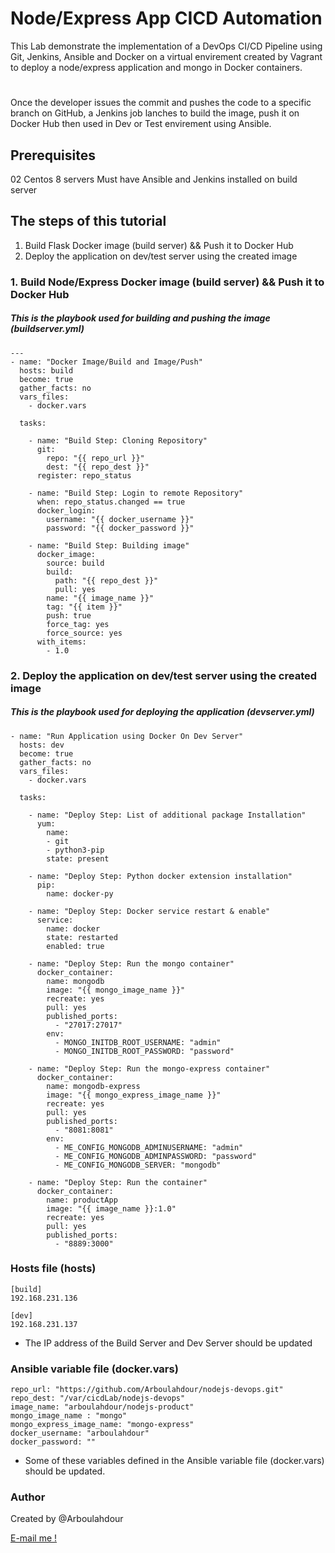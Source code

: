 # Node/Express App CICD Automation

This Lab demonstrate the implementation of a DevOps CI/CD Pipeline using Git, Jenkins, Ansible and Docker on a virtual envirement created by Vagrant to deploy a node/express application and mongo in Docker containers.
#

Once the developer issues the commit and pushes the code to a specific branch on GitHub, a Jenkins job lanches to build the image, push it on Docker Hub then used in Dev or Test envirement using Ansible. 

## Prerequisites
02 Centos 8 servers
Must have Ansible and Jenkins installed on build server 

## The steps of this tutorial

1. Build Flask Docker image (build server) && Push it to Docker Hub
2. Deploy the application on dev/test server using the created image

### 1. Build Node/Express Docker image (build server) && Push it to Docker Hub

##### This is the playbook used for building and pushing the image (buildserver.yml)
~~~
---
- name: "Docker Image/Build and Image/Push"
  hosts: build
  become: true
  gather_facts: no
  vars_files:
    - docker.vars

  tasks:

    - name: "Build Step: Cloning Repository"
      git:
        repo: "{{ repo_url }}"
        dest: "{{ repo_dest }}"
      register: repo_status

    - name: "Build Step: Login to remote Repository"
      when: repo_status.changed == true
      docker_login:
        username: "{{ docker_username }}"
        password: "{{ docker_password }}"

    - name: "Build Step: Building image"
      docker_image:
        source: build
        build:
          path: "{{ repo_dest }}"
          pull: yes
        name: "{{ image_name }}"
        tag: "{{ item }}"
        push: true
        force_tag: yes
        force_source: yes
      with_items:
        - 1.0
~~~

### 2. Deploy the application on dev/test server using the created image

##### This is the playbook used for deploying the application (devserver.yml)
~~~
- name: "Run Application using Docker On Dev Server"
  hosts: dev
  become: true
  gather_facts: no
  vars_files:
    - docker.vars

  tasks:

    - name: "Deploy Step: List of additional package Installation"
      yum:
        name:
        - git
        - python3-pip
        state: present

    - name: "Deploy Step: Python docker extension installation"
      pip:
        name: docker-py

    - name: "Deploy Step: Docker service restart & enable"
      service:
        name: docker
        state: restarted
        enabled: true
        
    - name: "Deploy Step: Run the mongo container"
      docker_container:
        name: mongodb
        image: "{{ mongo_image_name }}"
        recreate: yes
        pull: yes
        published_ports:
          - "27017:27017"
        env:
          - MONGO_INITDB_ROOT_USERNAME: "admin"
          - MONGO_INITDB_ROOT_PASSWORD: "password"
          
    - name: "Deploy Step: Run the mongo-express container"
      docker_container:
        name: mongodb-express
        image: "{{ mongo_express_image_name }}"
        recreate: yes
        pull: yes
        published_ports:
          - "8081:8081"
        env:
          - ME_CONFIG_MONGODB_ADMINUSERNAME: "admin"
          - ME_CONFIG_MONGODB_ADMINPASSWORD: "password"
          - ME_CONFIG_MONGODB_SERVER: "mongodb"

    - name: "Deploy Step: Run the container"
      docker_container:
        name: productApp
        image: "{{ image_name }}:1.0"
        recreate: yes
        pull: yes
        published_ports:
          - "8889:3000"
~~~

### Hosts file (hosts)
~~~
[build]
192.168.231.136

[dev]
192.168.231.137
~~~
- The IP address of the Build Server and Dev Server should be updated

### Ansible variable file (docker.vars)
~~~
repo_url: "https://github.com/Arboulahdour/nodejs-devops.git"
repo_dest: "/var/cicdLab/nodejs-devops"
image_name: "arboulahdour/nodejs-product"
mongo_image_name : "mongo"
mongo_express_image_name: "mongo-express"
docker_username: "arboulahdour"
docker_password: ""
~~~
- Some of these variables defined in the Ansible variable file (docker.vars) should be updated.

### Author
Created by @Arboulahdour

<a href="mailto:ar.boulahdour@outlook.com">E-mail me !</a>

